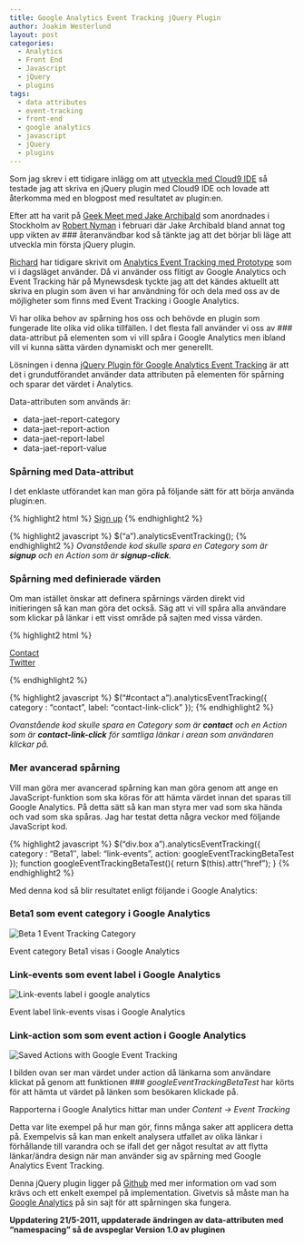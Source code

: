 ```yaml
---
title: Google Analytics Event Tracking jQuery Plugin
author: Joakim Westerlund
layout: post
categories:
  - Analytics
  - Front End
  - Javascript
  - jQuery
  - plugins
tags:
  - data attributes
  - event-tracking
  - front-end
  - google analytics
  - javascript
  - jQuery
  - plugins
---
```

Som jag skrev i ett tidigare inlägg om att [utveckla med Cloud9 IDE][1] så testade jag att skriva en jQuery plugin med Cloud9 IDE och lovade att återkomma med en blogpost med resultatet av plugin:en.

Efter att ha varit på [Geek Meet med Jake Archibald][2] som anordnades i Stockholm av [Robert Nyman][3] i februari där Jake Archibald bland annat tog upp vikten av ### återanvändbar kod så tänkte jag att det börjar bli läge att utveckla min första jQuery plugin.

[Richard][4] har tidigare skrivit om [Analytics Event Tracking med Prototype][5] som vi i dagsläget använder. Då vi använder oss flitigt av Google Analytics och Event Tracking här på Mynewsdesk tyckte jag att det kändes aktuellt att skriva en plugin som även vi har användning för och dela med oss av de möjligheter som finns med Event Tracking i Google Analytics.

Vi har olika behov av spårning hos oss och behövde en plugin som fungerade lite olika vid olika tillfällen. I det flesta fall använder vi oss av ### data-attribut på elementen som vi vill spåra i Google Analytics men ibland vill vi kunna sätta värden dynamiskt och mer generellt.

Lösningen i denna [jQuery Plugin för Google Analytics Event Tracking][6] är att det i grundutförandet använder data attributen på elementen för spårning och sparar det värdet i Analytics.

Data-attributen som används är:

*   data-jaet-report-category
*   data-jaet-report-action
*   data-jaet-report-label
*   data-jaet-report-value

### Spårning med Data-attribut

I det enklaste utförandet kan man göra på följande sätt för att börja använda plugin:en.

{% highlight2 html %}
<a href="http://devcorner.mynewsdesk.com/signup" data-jaet-report-category="signup" data-jaet-report-action="signup-click">Sign up</a>
{% endhighlight2 %}

{% highlight2 javascript %}
$(“a”).analyticsEventTracking();
{% endhighlight2 %}
_Ovanstående kod skulle spara en Category som är **signup** och en Action som är **signup-click**._

### Spårning med definierade värden

Om man istället önskar att definera spårnings värden direkt vid initieringen så kan man göra det också. Säg att vi vill spåra alla användare som klickar på länkar i ett visst område på sajten med vissa värden.

{% highlight2 html %}

<div id="contact">
  <a href="http://devcorner.mynewsdesk.com/contact">Contact</a><br /> <a href="http://twitter.com/mynewsdesk">Twitter</a>
</div>

{% endhighlight2 %}

{% highlight2 javascript %}
$(“#contact a”).analyticsEventTracking({
category : “contact”,
label: “contact-link-click”
});
{% endhighlight2 %}

_Ovanstående kod skulle spara en Category som är **contact** och en Action som är **contact-link-click** för samtliga länkar i arean som användaren klickar på._

### Mer avancerad spårning

Vill man göra mer avancerad spårning kan man göra genom att ange en JavaScript-funktion som ska köras för att hämta värdet innan det sparas till Google Analytics. På detta sätt så kan man styra mer vad som ska hända och vad som ska spåras. Jag har testat detta några veckor med följande JavaScript kod.

{% highlight2 javascript %}
$(“div.box a”).analyticsEventTracking({
category : “Beta1″,
label: “link-events”,
action: googleEventTrackingBetaTest
});
function googleEventTrackingBetaTest(){
return $(this).attr(“href”);
}
{% endhighlight2 %}

Med denna kod så blir resultatet enligt följande i Google Analytics:

### Beta1 som event category i Google Analytics

![Beta 1 Event Tracking Category](/images/wp/2011/04/Screen-shot-2011-04-11-at-11.06.09-AM-600x65.png)

Event category Beta1 visas i Google Analytics

### Link-events som event label i Google Analytics

![Link-events label i google analytics](/images/wp/2011/04/Screen-shot-2011-04-11-at-11.08.38-AM-600x67.png)

Event label link-events visas i Google Analytics

### Link-action som som event action i Google Analytics

![Saved Actions with Google Event Tracking](/images/wp/2011/04/Screen-shot-2011-04-11-at-11.11.16-AM1-600x252.png)

I bilden ovan ser man värdet under action då länkarna som användare klickat på genom att funktionen ### *googleEventTrackingBetaTest* har körts för att hämta ut värdet på länken som besökaren klickade på.

Rapporterna i Google Analytics hittar man under *Content -> Event Tracking*

Detta var lite exempel på hur man gör, finns många saker att applicera detta på. Exempelvis så kan man enkelt analysera utfallet av olika länkar i förhållande till varandra och se ifall det ger något resultat av att flytta länkar/ändra design när man använder sig av spårning med Google Analytics Event Tracking.

Denna jQuery plugin ligger på [Github][7] med mer information om vad som krävs och ett enkelt exempel på implementation. Givetvis så måste man ha [Google Analytics][8] på sin sajt för att spårningen ska fungera.

**Uppdatering 21/5-2011, uppdaterade ändringen av data-attributen med “namespacing” så de avspeglar Version 1.0 av pluginen**

 [1]: http://devcorner.mynewsdesk.com/2011/03/03/knacka-kod-i-molnet-med-cloud9-ide-github/
 [2]: http://robertnyman.com/2011/01/12/geek-meet-february-2011-with-jake-archibald/
 [3]: http://twitter.com/robertnyman
 [4]: http://twitter.com/richardjohansso
 [5]: http://devcorner.mynewsdesk.com/2011/02/10/lar-dig-mer-om-din-site-med-google-analytics-event-tracking/
 [6]: https://github.com/jorkas/jquery-analyticseventtracking-plugin "jQuery Plugin for Google Analytics Event Tracking"
 [7]: https://github.com/jorkas/jquery-analyticseventtracking-plugin "jQuery plugin - Google Event Tracking with Google Analytics"
 [8]: http://code.google.com/apis/analytics/docs/tracking/asyncTracking.html
